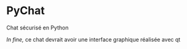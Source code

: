# PyChat
Chat sécurisé en Python

*In fine,* ce chat devrait avoir une interface graphique réalisée avec qt
